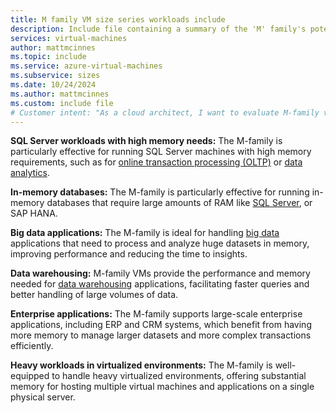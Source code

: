 ```yaml
---
title: M family VM size series workloads include
description: Include file containing a summary of the 'M' family's potential workloads.
services: virtual-machines
author: mattmcinnes
ms.topic: include
ms.service: azure-virtual-machines
ms.subservice: sizes
ms.date: 10/24/2024
ms.author: mattmcinnes
ms.custom: include file
# Customer intent: "As a cloud architect, I want to evaluate M-family virtual machines, so that I can determine their suitability for high-memory workloads like SQL Server, big data applications, and enterprise systems in our infrastructure."
---
```

**SQL Server workloads with high memory needs:** The M-family is particularly effective for running SQL Server machines with high memory requirements, such as for [online transaction processing (OLTP)](/azure/architecture/data-guide/relational-data/online-transaction-processing) or [data analytics](/azure/architecture/data-guide/relational-data/online-analytical-processing). 

**In-memory databases:** The M-family is particularly effective for running in-memory databases that require large amounts of RAM like [SQL Server](/sql/relational-databases/in-memory-oltp/overview-and-usage-scenarios), or SAP HANA.

**Big data applications:** The M-family is ideal for handling [big data](/azure/architecture/databases/guide/big-data-architectures) applications that need to process and analyze huge datasets in memory, improving performance and reducing the time to insights.

**Data warehousing:** M-family VMs provide the performance and memory needed for [data warehousing](/azure/architecture/example-scenario/data/data-warehouse) applications, facilitating faster queries and better handling of large volumes of data.

**Enterprise applications:** The M-family supports large-scale enterprise applications, including ERP and CRM systems, which benefit from having more memory to manage larger datasets and more complex transactions efficiently.

**Heavy workloads in virtualized environments:** The M-family is well-equipped to handle heavy virtualized environments, offering substantial memory for hosting multiple virtual machines and applications on a single physical server.
